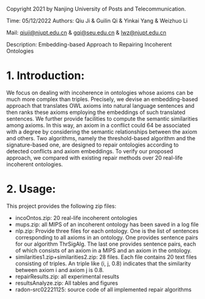 Copyright 2021 by Nanjing University of Posts and Telecommunication. 

Time: 05/12/2022  Authors:  Qiu Ji & Guilin Qi & Yinkai Yang & Weizhuo Li 

Mail: qiuji@njupt.edu.cn & gqi@seu.edu.cn & lwz@njupt.edu.cn 

Description: Embedding-based Approach to Repairing Incoherent Ontologies


# 1. Introduction:
We focus on dealing with incoherence in ontologies whose axioms can be much more complex than triples. Precisely, we devise an embedding-based approach that translates OWL axioms into natural language sentences and then ranks these axioms employing the embeddings of such translated sentences. We further provide facilities to compute the semantic similarities among axioms. In this way, an axiom in a conflict could 64
be associated with a degree by considering the semantic relationships between the axiom and others. Two algorithms, namely the threshold-based algorithm and the signature-based one, are designed to repair ontologies according to detected conflicts and axiom embeddings. To verify our proposed approach, we compared with existing repair methods over 20 real-life incoherent ontologies.


# 2. Usage:
This project provides the following zip files: 
- incoOntos.zip: 20 real-life incoherent ontologies
- mups.zip: all MIPS of an incoherent ontology has been saved in a log file
- nlp.zip: Provide three files for each ontology. One is the list of sentences corresponding to all axioms in an ontology. One  provides sentence pairs for our algorithm ThrSigAlg. The last one provides sentence pairs, each of which consists of an axiom in a MIPS and an axiom in the ontology.
- similarities1.zip+similarities2.zip: 28 files. Each file contains 20 text files consisting of triples. An triple like (i, j, 0.8) indicates that the similarity between axiom i and axiom j is 0.8.
- repairResults.zip: all experimental results
- resultsAnalyze.zip: All tables and figures
- radon-src02221125: source code of all implemented repair algorithms




